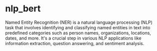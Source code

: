 # nlp_bert
Named Entity Recognition (NER) is a natural language processing 
(NLP) task that involves identifying and classifying named entities in text 
into predefined categories such as person names, organizations, locations, 
dates, and more. It's a crucial step in various NLP applications like 
information extraction, question answering, and sentiment analysis. 
